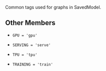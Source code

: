 Common tags used for graphs in SavedModel.



## Other Members

-  `GPU = 'gpu'`  []()

-  `SERVING = 'serve'`  []()

-  `TPU = 'tpu'`  []()

-  `TRAINING = 'train'`  []()

